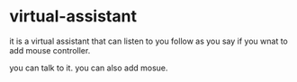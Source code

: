 # virtual-assistant
it is a virtual assistant that can listen to you follow as you say if you wnat to add mouse controller.
 
 you can talk to it.
  you  can also add mosue. 
 
